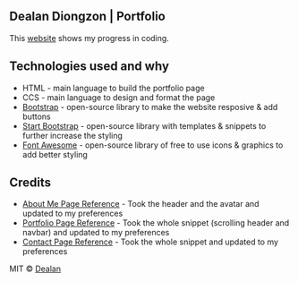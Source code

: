 ## Dealan Diongzon | Portfolio
This [website](https://ddiongzon001.github.io/) shows my progress in coding.

## Technologies used and why
* HTML - main language to build the portfolio page
* CCS - main language to design and format the page
* [Bootstrap](https://getbootstrap.com/) - open-source library to make the website resposive & add buttons
* [Start Bootstrap](https://startbootstrap.com/) - open-source library with templates & snippets to further increase the styling
* [Font Awesome](https://fontawesome.com/?from=io) - open-source library of free to use icons & graphics to add better styling

## Credits
* [About Me Page Reference](https://startbootstrap.com/themes/freelancer/) - Took the header and the avatar and updated to my preferences
* [Portfolio Page Reference](https://startbootstrap.com/snippets/half-slider/) - Took the whole snippet (scrolling header and navbar) and updated to my preferences
* [Contact Page Reference](https://startbootstrap.com/snippets/full-image-background/) - Took the whole snippet and updated to my preferences

MIT © [Dealan]()

